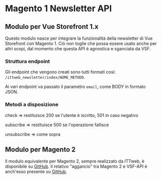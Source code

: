 # Magento 1 Newsletter API
## Modulo per Vue Storefront 1.x

Questo modulo nasce per integrare la funzionalità della newsletter di Vue Storefront con Magento 1.
Ciò non toglie che possa essere usato anche per altri scopi, dal momento che questa API è agnostica e sganciata da VSF.

### Struttura endpoint
Gli endpoint che vengono creati sono tutti formati così: `/ittweb_newsletter/index/NOME_METODO`.

Ai vari endpoint va passato il parametro `email`, come BODY in formato JSON.

### Metodi a disposizione

check => restituisce 200 se l'utente è iscritto, 501 in caso negativo

subscribe => restituisce 500 se l'operazione fallisce

unsubscribe => come sopra

## Modulo per Magento 2
Il modulo equivalente per Magento 2, sempre realizzato da ITTweb, è disponibile su [GitHub](https://github.com/ittweb/magento2-newsletter-api). Il relativo "aggancio" tra Magento 2 e VSF-API è anch'esso presente su [GitHub](https://github.com/ittweb/vsfapi-magento2-newsletter).